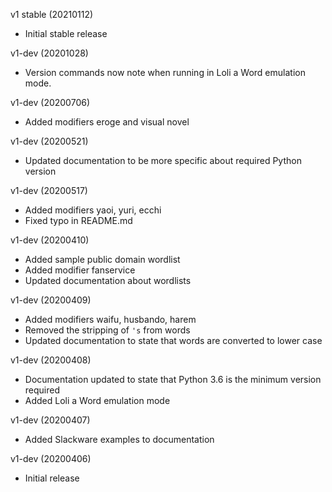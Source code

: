 v1 stable (20210112)

* Initial stable release

v1-dev (20201028)

* Version commands now note when running in Loli a Word emulation mode.

v1-dev (20200706)

* Added modifiers eroge and visual novel

v1-dev (20200521)

* Updated documentation to be more specific about required Python version

v1-dev (20200517)

* Added modifiers yaoi, yuri, ecchi
* Fixed typo in README.md

v1-dev (20200410)

* Added sample public domain wordlist
* Added modifier fanservice
* Updated documentation about wordlists

v1-dev (20200409)

* Added modifiers waifu, husbando, harem
* Removed the stripping of `'s` from words
* Updated documentation to state that words are converted to lower case

v1-dev (20200408)

* Documentation updated to state that Python 3.6 is the minimum version required
* Added Loli a Word emulation mode

v1-dev (20200407)

* Added Slackware examples to documentation

v1-dev (20200406)

* Initial release
